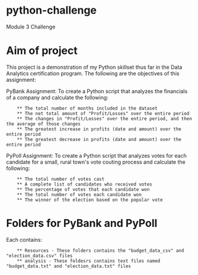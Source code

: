 # python-challenge
Module 3 Challenge

# Aim of project 
   This project is a demonstration of my Python skillset thus far in the Data Analytics certification program.
   The following are the objectives of this assignment:
   
PyBank Assignment:
   To create a Python script that analyzes the financials of a company and calculate the following:

        ** The total number of months included in the dataset
        ** The net total amount of "Profit/Losses" over the entire period
        ** The changes in "Profit/Losses" over the entire period, and then the average of those changes
        ** The greatest increase in profits (date and amount) over the entire period
        ** The greatest decrease in profits (date and amount) over the entire period

PyPoll Assignment:
    To create a Python script that analyzes votes for each candidate for a small, rural town's vote couting process and calculate the following:

        ** The total number of votes cast
        ** A complete list of candidates who received votes
        ** The percentage of votes that each candidate won
        ** The total number of votes each candidate won
        ** The winner of the election based on the popular vote

# Folders for PyBank and PyPoll 
Each contains:

        ** Resources - These folders contains the "budget_data_csv" and "election_data.csv" files
        ** analysis - These foldesrs contains text files named "budget_data.txt" and "election_data.txt" files
